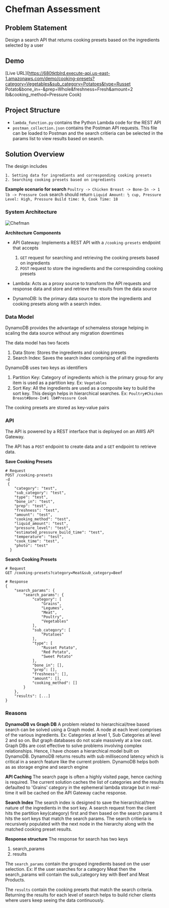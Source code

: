 # Chefman Assessment

## Problem Statement
Design a search API that returns cooking presets based on the ingredients selected by a user

## Demo
[Live URL](https://680tktblrd.execute-api.us-east-1.amazonaws.com/demo/cooking-presets?category=Vegetables&sub_category=Potatoes&type=Russet Potato&bone_in=-&prep=Whole&freshness=Fresh&amount=2 lb&cooking_method=Pressure Cook)

## Project Structure
- `lambda_function.py` contains the Python Lambda code for the REST API
- `postman_collection.json` contains the Postman API requests. This file can be loaded to Postman and the search critieria can be selected in the params list to view results based on search.

## Solution Overview
The design includes
    
    1. Setting data for ingredients and corresponding cooking presets
    2. Searching cooking presets based on ingredients

**Example scenario for search**
`Poultry -> Chicken Breast -> Bone-In -> 1 lb -> Pressure Cook` search should return `Liquid Amount: ½ cup, Pressure Level: High, Pressure Build time: 9, Cook Time: 18`

### System Architecture
![Chefman](https://user-images.githubusercontent.com/7777038/111091737-53618800-850a-11eb-8dd0-2c8477064932.png)

**Architecture Components**

- API Gateway: Implements a REST API with a `/cooking-presets` endpoint that accepts
  1. `GET` request for searching and retrieving the cooking presets based on ingredients
  2. `POST` request to store the ingredients and the correspoinding cooking presets

- Lambda: Acts as a proxy source to transform the API requests and response data and store and retrieve the results from the data source

- DynamoDB: Is the primary data source to store the ingredients and cooking presets along with a search index. 

### Data Model
DynamoDB provides the advantage of schemaless storage helping in scaling the data source without any migration downtimes

The data model has two facets

1. Data Store: Stores the ingredients and cooking presets
2. Search Index: Saves the search index comprising of all the ingredients

DynamoDB uses two keys as identifiers

1. Partition Key: Category of ingredients which is the primary group for any item is used as a partition key. Ex: `Vegetables`
2. Sort Key: All the ingredients are used as a composite key to build the sort key. This design helps in hierarchical searches. Ex: `Poultry#Chicken Breast#Bone-In#1 lb#Pressure Cook`

The cooking presets are stored as key-value pairs

### API
The API is powered by a REST interface that is deployed on an AWS API Gateway. 

The API has a `POST` endpoint to create data and a `GET` endpoint to retrieve data.


**Save Cooking Presets**
```
# Request
POST /cooking-presets
-d 
 {
    "category": "test",
    "sub_category": "test",
    "type": "test",
    "bone_in": "test",
    "prep": "test",
    "freshness": "test",
    "amount": "test",
    "cooking_method": "test",
    "liquid_amount": "test",
    "pressure_level": "test",
    "estimated_pressure_build_time": "test",
    "temperature": "test",
    "cook_time": "test",
    "photo": "test"
  }
```

**Search Cooking Presets**
```
# Request
GET /cooking-presets?category=Meat&sub_category=Beef

# Response
{
    "search_params": {
        "search_params": {
            "category": [
                "Grains",
                "Legumes",
                "Meat",
                "Poultry",
                "Vegetables"
            ],
            "sub_category": [
                "Potatoes"
            ],
            "type": [
                "Russet Potato",
                "Red Potato",
                "Sweet Potato"
            ],
            "bone_in": [],
            "prep": [],
            "freshness": [],
            "amount": [],
            "cooking_method": []
        }
    },
    "results": [...]
}
```

### Reasons
**DynamoDB vs Graph DB**
A problem related to hierarchical/tree based search can be solved using a Graph model. A node at each level comprises of the various ingredients. Ex: Categories at level 1, Sub Categories at level 2 and so on. But graph databases do not scale massively at a low cost. Graph DBs are cost effective to solve problems involving complex relationships. Hence, I have chosen a hierarchical model built on DynamoDB. DynamoDB returns results with sub millisecond latency which is critical in a search feature like the current problem. DynamoDB helps both as as storage engine and search engine

**API Caching**
The search page is often a highly visited page, hence caching is required. The current solution caches the list of categories and the results defaulted to 'Grains' category in the ephemeral lambda storage but in real-time it will be cached on the API Gateway cache response. 

**Search Index**
The search index is designed to save the hierarchical/tree nature of the ingredients in the sort key. A search request from the client hits the partition key(category) first and then based on the search params it hits the sort keys that match the search params. The search critieria is recursively populated with the next node in the hierarchy along with the matched cooking preset results.

**Response structure**
The response for search has two keys

1. search_params
2. results

The `search_params` contain the grouped ingredients based on the user selection. Ex: If the user searches for a category Meat then the search_params will contain the sub_category key with Beef and Meat Products. 

The `results` contain the cooking presets that match the search criteria. Returning the results for each level of search helps to build richer clients where users keep seeing the data continuously. 
